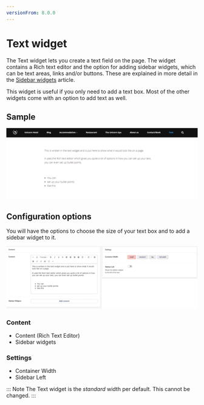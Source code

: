 ```yaml
---
versionFrom: 8.0.0
---
```


# Text widget

The Text widget lets you create a text field on the page. The widget contains a Rich text editor and the option for adding sidebar widgets, which can be text areas, links and/or buttons. These are explained in more detail in the [Sidebar widgets](../Sidebar-widgets) article.

This widget is useful if you only need to add a text box. Most of the other widgets come with an option to add text as well.

## Sample

![Text Frontend](images/Text-front.png)

## Configuration options

You will have the options to choose the size of your text box and to add a sidebar widget to it.

![Text Backoffice](images/Text-final.png)

### Content

- Content (Rich Text Editor)
- Sidebar widgets

### Settings

- Container Width
- Sidebar Left

::: Note
The Text widget is the *standard* width per default. This cannot be changed.
:::
